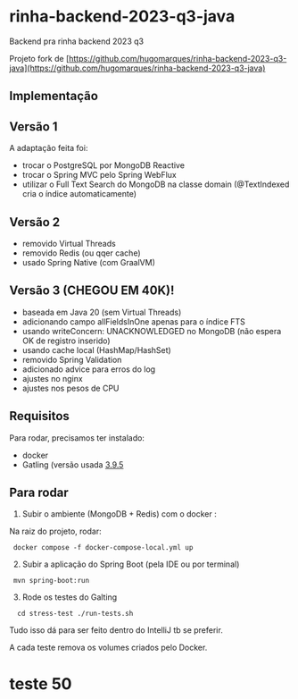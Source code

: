 # rinha-backend-2023-q3-java

Backend pra rinha backend 2023 q3

Projeto fork de   [https://github.com/hugomarques/rinha-backend-2023-q3-java](https://github.com/hugomarques/rinha-backend-2023-q3-java)

## Implementação


## Versão 1

A adaptação feita foi:

- trocar o PostgreSQL por MongoDB Reactive
- trocar o Spring MVC pelo  Spring WebFlux
- utilizar o Full Text Search do MongoDB na classe domain (@TextIndexed  cria o índice automaticamente)

## Versão 2

- removido Virtual Threads
- removido Redis (ou qqer cache)
- usado Spring Native (com GraalVM)

## Versão 3  (CHEGOU EM 40K)! 

- baseada em Java 20 (sem Virtual Threads)
- adicionando campo allFieldsInOne apenas para o índice FTS
- usando  writeConcern: UNACKNOWLEDGED no MongoDB (não espera OK de registro inserido)
- usando cache local (HashMap/HashSet)
- removido Spring Validation
- adicionado advice para erros do log
- ajustes no nginx
- ajustes nos pesos de CPU 
 

## Requisitos

Para rodar, precisamos ter instalado:

* docker
* Gatling (versão usada [3.9.5](https://repo1.maven.org/maven2/io/gatling/highcharts/gatling-charts-highcharts-bundle/3.9.5/)


## Para rodar

1. Subir o ambiente (MongoDB + Redis) com o docker :

Na raiz do projeto, rodar: 

``  docker compose -f docker-compose-local.yml up  ``

2. Subir a aplicação do Spring Boot (pela IDE ou por terminal)

``  mvn spring-boot:run ``

3. Rode os testes do Galting

``  
cd stress-test
./run-tests.sh
   ``

Tudo isso dá para ser feito dentro do IntelliJ tb se preferir.

A cada teste remova os volumes criados pelo Docker. 

# teste 50
